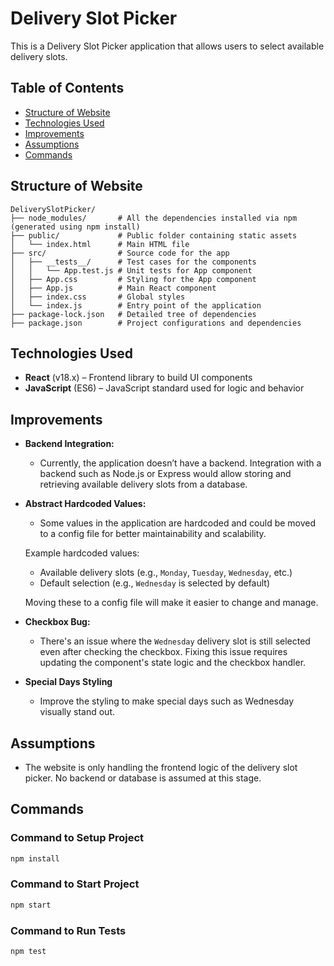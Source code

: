 # Delivery Slot Picker

This is a Delivery Slot Picker application that allows users to select available delivery slots.

## Table of Contents

- [Structure of Website](#structure-of-website)
- [Technologies Used](#technologies-used)
- [Improvements](#improvements)
- [Assumptions](#assumptions)
- [Commands](#commands)

## Structure of Website

```
DeliverySlotPicker/
├── node_modules/       # All the dependencies installed via npm (generated using npm install)
├── public/             # Public folder containing static assets
│   └── index.html      # Main HTML file
├── src/                # Source code for the app
│   ├── __tests__/      # Test cases for the components
│   │   └── App.test.js # Unit tests for App component
│   ├── App.css         # Styling for the App component
│   ├── App.js          # Main React component
│   ├── index.css       # Global styles
│   └── index.js        # Entry point of the application
├── package-lock.json   # Detailed tree of dependencies
├── package.json        # Project configurations and dependencies
```

## Technologies Used

- **React** (v18.x) – Frontend library to build UI components
- **JavaScript** (ES6) – JavaScript standard used for logic and behavior

## Improvements

- **Backend Integration:**
  - Currently, the application doesn’t have a backend. Integration with a backend such as Node.js or Express would allow storing and retrieving available delivery slots from a database.
  
- **Abstract Hardcoded Values:**
  - Some values in the application are hardcoded and could be moved to a config file for better maintainability and scalability.
  
  Example hardcoded values:
  - Available delivery slots (e.g., `Monday`, `Tuesday`, `Wednesday`, etc.)
  - Default selection (e.g., `Wednesday` is selected by default)
  
  Moving these to a config file will make it easier to change and manage.

- **Checkbox Bug:**
  - There's an issue where the `Wednesday` delivery slot is still selected even after checking the checkbox. Fixing this issue requires updating the component's state logic and the checkbox handler.

- **Special Days Styling**
  - Improve the styling to make special days such as Wednesday visually stand out.

## Assumptions

- The website is only handling the frontend logic of the delivery slot picker. No backend or database is assumed at this stage.

## Commands

### Command to Setup Project

```bash
npm install
```

### Command to Start Project

```bash
npm start
```

### Command to Run Tests

```bash
npm test
```
